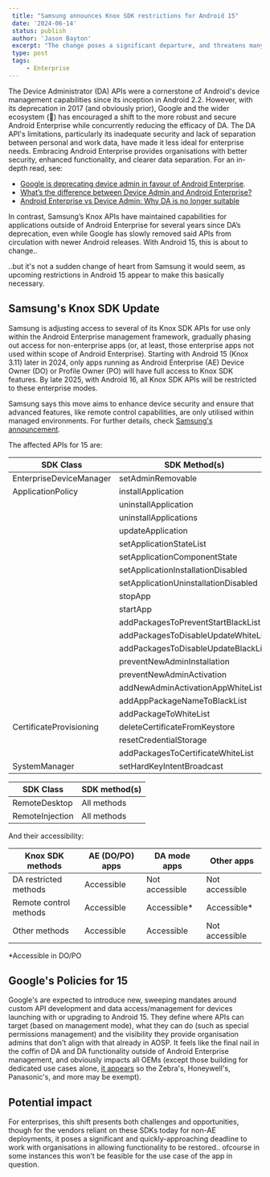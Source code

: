```yaml
---
 title: "Samsung announces Knox SDK restrictions for Android 15"
 date: '2024-06-14'
 status: publish
 author: 'Jason Bayton'
 excerpt: "The change poses a significant departure, and threatens many apps on the market making use of the affected APIs today."
 type: post
 tags:
     - Enterprise
---
```

The Device Administrator (DA) APIs were a cornerstone of Android's device management capabilities since its inception in Android 2.2. However, with its deprecation in 2017 (and obviously prior), Google and the wider ecosystem (👋) has encouraged a shift to the more robust and secure Android Enterprise while concurrently reducing the efficacy of DA. The DA API's limitations, particularly its inadequate security and lack of separation between personal and work data, have made it less ideal for enterprise needs. Embracing Android Enterprise provides organisations with better security, enhanced functionality, and clearer data separation. For an in-depth read, see:

- [Google is deprecating device admin in favour of Android Enterprise](/blog/2017/12/google-is-deprecating-device-admin-in-favour-of-android-enterprise/).
- [What’s the difference between Device Admin and Android Enterprise?](/android/android-enterprise-faq/da-vs-ae-differences/)
- [Android Enterprise vs Device Admin: Why DA is no longer suitable](/android/android-enterprise-vs-device-administrator-legacy-enrolment/)

In contrast, Samsung’s Knox APIs have maintained capabilities for applications outside of Android Enterprise for several years since DA’s deprecation, even while Google has slowly removed said APIs from circulation with newer Android releases. With Android 15, this is about to change.. 

..but it's not a sudden change of heart from Samsung it would seem, as upcoming restrictions in Android 15 appear to make this basically necessary.

## Samsung's Knox SDK Update

Samsung is adjusting access to several of its Knox SDK APIs for use only within the Android Enterprise management framework, gradually phasing out access for non-enterprise apps (or, at least, those enterprise apps not used within scope of Android Enterprise). Starting with Android 15 (Knox 3.11) later in 2024, only apps running as Android Enterprise (AE) Device Owner (DO) or Profile Owner (PO) will have full access to Knox SDK features. By late 2025, with Android 16, all Knox SDK APIs will be restricted to these enterprise modes. 

Samsung says this move aims to enhance device security and ensure that advanced features, like remote control capabilities, are only utilised within managed environments. For further details, check [Samsung's announcement](https://app.smartbusiness.samsung.com/e/er?s=756917348&lid=12793&elqTrackId=70653d99277343e2b229fbc841f59798&elq=7e6cc3e158084de9ad19d147a7b3a520&elqaid=3289&elqat=1).

The affected APIs for 15 are: 

<div class="responsive-table-wrapper">

| SDK Class               | SDK Method(s)                        |
|-------------------------|--------------------------------------|
| EnterpriseDeviceManager | setAdminRemovable                    |
| ApplicationPolicy       | installApplication                   |
|                         | uninstallApplication                 |
|                         | uninstallApplications                |
|                         | updateApplication                    |
|                         | setApplicationStateList              |
|                         | setApplicationComponentState         |
|                         | setApplicationInstallationDisabled   |
|                         | setApplicationUninstallationDisabled |
|                         | stopApp                              |
|                         | startApp                             |
|                         | addPackagesToPreventStartBlackList   |
|                         | addPackagesToDisableUpdateWhiteList  |
|                         | addPackagesToDisableUpdateBlackList  |
|                         | preventNewAdminInstallation          |
|                         | preventNewAdminActivation            |
|                         | addNewAdminActivationAppWhiteList    |
|                         | addAppPackageNameToBlackList         |
|                         | addPackageToWhiteList                |
| CertificateProvisioning | deleteCertificateFromKeystore        |
|                         | resetCredentialStorage               |
|                         | addPackagesToCertificateWhiteList    |
| SystemManager           | setHardKeyIntentBroadcast            |

</div>
<div class="responsive-table-wrapper">

| SDK Class       | SDK method(s) |
|-----------------|---------------|
| RemoteDesktop   | All methods   |
| RemoteInjection | All methods   |

</div>

And their accessibility: 

<div class="responsive-table-wrapper">

| Knox SDK methods       | AE (DO/PO) apps | DA mode apps   | Other apps     |
|------------------------|-----------------|----------------|----------------|
| DA restricted methods  | Accessible      | Not accessible | Not accessible |
| Remote control methods | Accessible      | Accessible*    | Accessible*    |
| Other methods          | Accessible      | Accessible     | Not accessible |

</div>

*Accessible in DO/PO

## Google's Policies for 15

Google's are expected to introduce new, sweeping mandates around custom API development and data access/management for devices launching with or upgrading to Android 15. They define where APIs can target (based on management mode), what they can do (such as special permissions management) and the visibility they provide organisation admins that don't align with that already in AOSP. It feels like the final nail in the coffin of DA and DA functionality outside of Android Enterprise management, and obviously impacts all OEMs (except those building for dedicated use cases alone, [it appears](/blog/2024/04/new-for-enterprise-android-15/#deeper-dedicated-device-experience-management) so the Zebra's, Honeywell's, Panasonic's, and more may be exempt).

## Potential impact

For enterprises, this shift presents both challenges and opportunities, though for the vendors reliant on these SDKs today for non-AE deployments, it poses a significant and quickly-approaching deadline to work with organisations in allowing functionality to be restored.. ofcourse in some instances this won't be feasible for the use case of the app in question.